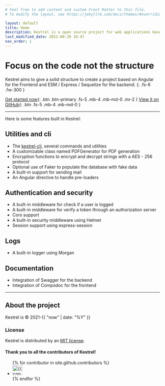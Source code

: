 ```yaml
---
# Feel free to add content and custom Front Matter to this file.
# To modify the layout, see https://jekyllrb.com/docs/themes/#overriding-theme-defaults

layout: default
title: Home
description: Kestrel is a open source project for web applications based on angular and nodejs / express. Join the project now !
last_modified_date: 2022-08-29 10:47
nav_order: 1
---
```


# Focus on the code not the structure

Kestrel aims to give a solid structure to create a project based on Angular for the Frontend and ESM / Express / Sequelize for the backend.
{: .fs-6 .fw-300 }

[Get started now](/docs/getting_started){: .btn .btn-primary .fs-5 .mb-4 .mb-md-0 .mr-2 } [View it on GitHub](https://github.com/kestrel-org){: .btn .fs-5 .mb-4 .mb-md-0 }

---

Here is some features built in Kestrel:

## Utilities and cli

- The [kestrel-cli](https://www.npmjs.com/package/@kestrels/cli), several commands and utilities
- A customizable class named PDFGenerator for PDF generation
- Encryption functions to encrypt and decrypt strings with a AES - 256 protocol
- Optional use of Faker to populate the database with fake data
- A built-in support for sending mail
- An Angular directive to handle pre-loaders

## Authentication and security

- A built-in middleware for check if a user is logged
- A built-in middleware for verify a token through an authorization server
- Cors support
- A built-in security middleware using Helmet
- Session support using express-session

## Logs

- A built-in logger using Morgan

## Documentation

- Integration of Swagger for the backend
- Integration of Compodoc for the frontend

---

## About the project

Kestrel is &copy; 2021-{{ "now" | date: "%Y" }}

### License

Kestrel is distributed by an [MIT license](https://choosealicense.com/licenses/mit/).

#### Thank you to all the contributors of Kestrel!

<ul class="list-style-none">
{% for contributor in site.github.contributors %}
  <li class="d-inline-block mr-1">
     <a href="{{ contributor.html_url }}"><img src="{{ contributor.avatar_url }}" width="32" height="32" alt="{{ contributor.login }}"/></a>
  </li>
{% endfor %}
</ul>
